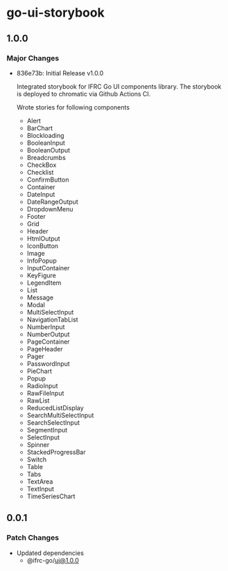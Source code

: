 # go-ui-storybook

## 1.0.0

### Major Changes

- 836e73b: Initial Release v1.0.0

  Integrated storybook for IFRC Go UI components library. The storybook is
  deployed to chromatic via Github Actions CI.

  Wrote stories for following components

  - Alert
  - BarChart
  - Blockloading
  - BooleanInput
  - BooleanOutput
  - Breadcrumbs
  - CheckBox
  - Checklist
  - ConfirmButton
  - Container
  - DateInput
  - DateRangeOutput
  - DropdownMenu
  - Footer
  - Grid
  - Header
  - HtmlOutput
  - IconButton
  - Image
  - InfoPopup
  - InputContainer
  - KeyFigure
  - LegendItem
  - List
  - Message
  - Modal
  - MultiSelectInput
  - NavigationTabList
  - NumberInput
  - NumberOutput
  - PageContainer
  - PageHeader
  - Pager
  - PasswordInput
  - PieChart
  - Popup
  - RadioInput
  - RawFileInput
  - RawList
  - ReducedListDisplay
  - SearchMultiSelectInput
  - SearchSelectInput
  - SegmentInput
  - SelectInput
  - Spinner
  - StackedProgressBar
  - Switch
  - Table
  - Tabs
  - TextArea
  - TextInput
  - TimeSeriesChart

## 0.0.1

### Patch Changes

- Updated dependencies
  - @ifrc-go/ui@1.0.0
